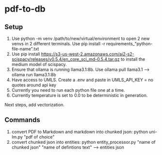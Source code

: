 # pdf-to-db

## Setup
1. Use python -m venv /path/to/new/virtual/environment to open 2 new venvs in 2 different terminals. Use pip install -r requirements_"python-file-name".txt
2. Use pip install https://s3-us-west-2.amazonaws.com/ai2-s2-scispacy/releases/v0.5.4/en_core_sci_md-0.5.4.tar.gz to install the medium model of scispacy. 
3. Ensure that ollama is running llama3.1:8b. Use ollama pull llama3.1 --> ollama run llama3.1:8b
4. Have access to UMLS. Create a .env and paste in UMLS_API_KEY = no quotes around api key
5. Currently you need to run each python file one at a time.
6. Currently temperature is set to 0.0 to be deterministic in generation.

Next steps, add vectorization.


## Commands 
1. convert PDF to Markdown and markdown into chunked json: python uni-lm.py "pdf of choice"
2. convert chunked json into entities: python entity_processor.py "name of chunked json" "name of defintions text" --> entities json
